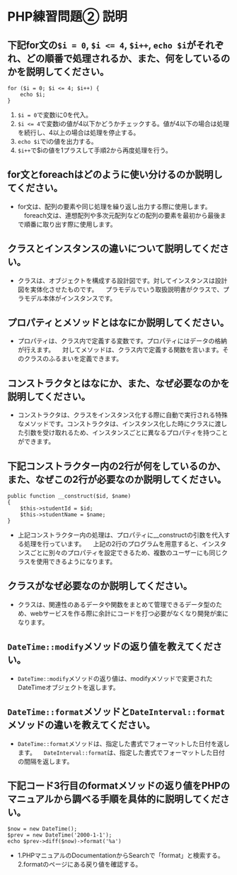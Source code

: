 # PHP練習問題② 説明

## 下記for文の`$i = 0`, `$i <= 4`, `$i++`, `echo $i`がそれぞれ、どの順番で処理されるか、また、何をしているのかを説明してください。

```
for ($i = 0; $i <= 4; $i++) {
    echo $i;
}
```

1. `$i = 0`で変数iに0を代入。
2. `$i <= 4`で変数iの値が4以下かどうかチェックする。値が4以下の場合は処理を続行し、4以上の場合は処理を停止する。
3. `echo $i`でiの値を出力する。
4. `$i++`で$iの値を1プラスして手順2から再度処理を行う。

## for文とforeachはどのように使い分けるのか説明してください。
- for文は、配列の要素や同じ処理を繰り返し出力する際に使用します。
　foreach文は、連想配列や多次元配列などの配列の要素を最初から最後まで順番に取り出す際に使用します。

## クラスとインスタンスの違いについて説明してください。
- クラスは、オブジェクトを構成する設計図です。対してインスタンスは設計図を実体化させたものです。
　プラモデルでいう取扱説明書がクラスで、プラモデル本体がインスタンスです。

## プロパティとメソッドとはなにか説明してください。
- プロパティは、クラス内で定義する変数です。プロパティにはデータの格納が行えます。
　対してメソッドは、クラス内で定義する関数を言います。そのクラスのふるまいを定義できます。

## コンストラクタとはなにか、また、なぜ必要なのかを説明してください。
- コンストラクタは、クラスをインスタンス化する際に自動で実行される特殊なメソッドです。コンストラクタは、インスタンス化した時にクラスに渡した引数を受け取れるため、インスタンスごとに異なるプロパティを持つことができます。

## 下記コンストラクター内の2行が何をしているのか、また、なぜこの2行が必要なのか説明してください。
```
public function __construct($id, $name)
{
    $this->studentId = $id;
    $this->studentName = $name;
}
```
- 上記コンストラクター内の処理は、プロパティに__constructの引数を代入する処理を行っています。
　上記の2行のプログラムを用意すると、インスタンスごとに別々のプロパティを設定できるため、複数のユーザーにも同じクラスを使用できるようになります。

## クラスがなぜ必要なのか説明してください。
- クラスは、関連性のあるデータや関数をまとめて管理できるデータ型のため、webサービスを作る際に余計にコードを打つ必要がなくなり開発が楽になります。

## `DateTime::modify`メソッドの返り値を教えてください。
- `DateTime::modify`メソッドの返り値は、modifyメソッドで変更されたDateTimeオブジェクトを返します。

## `DateTime::format`メソッドと`DateInterval::format`メソッドの違いを教えてください。
- `DateTime::format`メソッドは、指定した書式でフォーマットした日付を返します。
　`DateInterval::format`は、指定した書式でフォーマットした日付の間隔を返します。

## 下記コード3行目のformatメソッドの返り値をPHPのマニュアルから調べる手順を具体的に説明してください。
```
$now = new DateTime();
$prev = new DateTime('2000-1-1');
echo $prev->diff($now)->format('%a')
```

- 1.PHPマニュアルのDocumentationからSearchで「format」と検索する。
  2.formatのページにある戻り値を確認する。